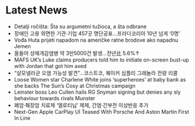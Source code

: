 # Latest News
-  Detalji ročišta: Šta su argumetni tužioca, a šta odbrane
-  장애인 고용 외면한 기관‧기업 457곳 명단공표…프라다코리아 10년 넘게 ‘0명’
-  Vođa Huta prijeti napadom na američke ratne brodove ako napadnu Jemen
-  올들어 성매개감염병 약 3만5000건 발생…전년比 5.6%↑
-  MAFS UK’s Luke claims producers told him to initiate on-screen bust-up with Jordan that got him axed
-  “살모넬라균 오염 가능성 발견”…코스트코, 퀘이커 심플리 그래놀라 전량 리콜
-  Loose Women star Charlene White joins ‘superheroes’ at baby bank as she backs The Sun’s Cosy at Christmas campaign
-  Leinster boss Leo Cullen hails RG Snyman signing but denies any sly behaviour towards rivals Munster
-  폐암‧췌장암 치료제 ‘엘로티닙’ 제제, 간염‧간부전 이상반응 추가
-  Next-Gen Apple CarPlay UI Teased With Porsche And Aston Martin First In Line
